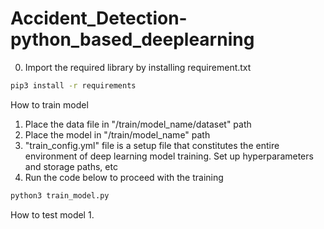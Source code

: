 # Accident_Detection-python_based_deeplearning

0. Import the required library by installing requirement.txt
```cmd
pip3 install -r requirements
```
How to train model
1. Place the data file in "/train/model_name/dataset" path
2. Place the model in "/train/model_name" path
3. "train_config.yml" file is a setup file that constitutes the entire environment of deep learning model training. Set up hyperparameters and storage paths, etc
4. Run the code below to proceed with the training
```cmd
python3 train_model.py
```

How to test model
1. 
